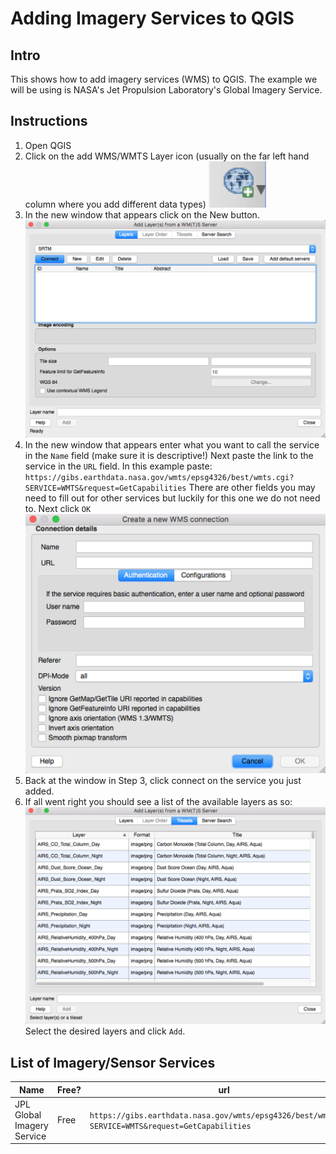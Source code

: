 # Adding Imagery Services to QGIS

## Intro
This shows how to add imagery services (WMS) to QGIS.  The example we will be using is NASA's Jet Propulsion Laboratory's Global Imagery Service.

## Instructions
1. Open QGIS
2. Click on the add WMS/WMTS Layer icon (usually on the far left hand column where you add different data types)
![step 1](/images/addingImageryServices2QGIS/step1.png)
3. In the new window that appears click on the New button.
![step 3](/images/addingImageryServices2QGIS/step2.png)
4. In the new window that appears enter what you want to call the service in the ``Name`` field (make sure it is descriptive!)  Next paste the link to the service in the ``URL`` field.  In this example paste: `` https://gibs.earthdata.nasa.gov/wmts/epsg4326/best/wmts.cgi?SERVICE=WMTS&request=GetCapabilities``  There are other fields you may need to fill out for other services but luckily for this one we do not need to.  Next click ``OK``
![step 4](/images/addingImageryServices2QGIS/step3.png)
5. Back at the window in Step 3, click connect on the service you just added.
6. If all went right you should see a list of the available layers as so:
![step 5](/images/addingImageryServices2QGIS/step4.png)
Select the desired layers and click ``Add``.


## List of Imagery/Sensor Services

|Name                       |Free? |url   |
----------------------------|------|------|
|JPL Global Imagery Service | Free | ``https://gibs.earthdata.nasa.gov/wmts/epsg4326/best/wmts.cgi?SERVICE=WMTS&request=GetCapabilities``|
